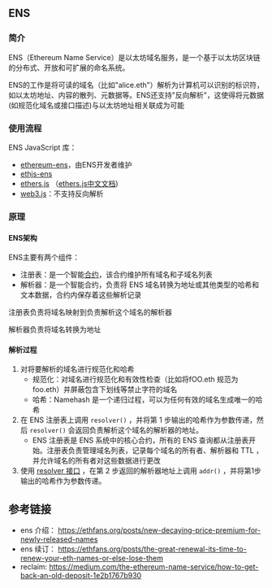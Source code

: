 ## ENS

### 简介

ENS（Ethereum Name Service）是以太坊域名服务，是一个基于以太坊区块链的分布式、开放和可扩展的命名系统。

ENS的工作是将可读的域名（比如"alice.eth"）解析为计算机可以识别的标识符，如以太坊地址、内容的散列、元数据等。ENS还支持"反向解析"，这使得将元数据(如规范化域名或接口描述)与以太坊地址相关联成为可能

### 使用流程

ENS JavaScript 库：

- [ethereum-ens](https://www.npmjs.com/package/ethereum-ens)，由ENS开发者维护
- [ethjs-ens](https://www.npmjs.com/package/ethjs-ens)
- [ethers.js](https://github.com/ethers-io/ethers.js) （[ethers.js中文文档](https://learnblockchain.cn/docs/ethers.js/))
- [web3.js](https://web3js.readthedocs.io/en/1.0/web3-eth-ens.html)：不支持反向解析

### 原理

#### ENS架构

ENS主要有两个组件：

- 注册表：是一个智能[合约](https://github.com/ensdomains/ens/blob/master/contracts/ENS.sol)，该合约维护所有域名和子域名列表
- 解析器：是一个智能合约，负责将 ENS 域名转换为地址或其他类型的哈希和文本数据，合约内保存着这些解析记录

注册表负责将域名映射到负责解析这个域名的解析器

解析器负责将域名转换为地址

#### 解析过程

1. 对将要解析的域名进行规范化和哈希
   - 规范化：对域名进行规范化和有效性检查（比如将fOO.eth 规范为 foo.eth）并屏蔽包含下划线等禁止字符的域名
   - 哈希：Namehash 是一个递归过程，可以为任何有效的域名生成唯一的哈希
2. 在 ENS 注册表上调用 `resolver()` ，并将第 1 步输出的哈希作为参数传递，然后 `resolver()` 会返回负责解析这个域名的解析器的地址。
   - ENS 注册表是 ENS 系统中的核心合约，所有的 ENS 查询都从注册表开始。注册表负责管理域名列表，记录每个域名的所有者、解析器和 TTL ，并允许域名的所有者对这些数据进行更改
3. 使用 [resolver 接口](https://github.com/ensdomains/resolvers/blob/master/contracts/Resolver.sol) ，在第 2 步返回的解析器地址上调用 `addr()` ，并将第1步输出的哈希作为参数传递。



## 参考链接

- ens 介绍： <https://ethfans.org/posts/new-decaying-price-premium-for-newly-released-names>
- ens 续订： <https://ethfans.org/posts/the-great-renewal-its-time-to-renew-your-eth-names-or-else-lose-them>
- reclaim: <https://medium.com/the-ethereum-name-service/how-to-get-back-an-old-deposit-1e2b1767b930>
